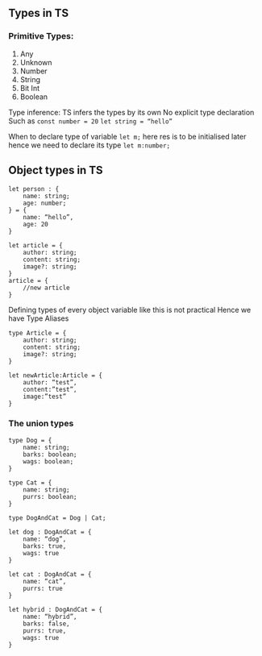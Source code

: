 ## Types in TS

### Primitive Types:

1. Any
2. Unknown
3. Number
4. String
5. Bit Int
6. Boolean

Type inference: TS infers the types by its own
No explicit type declaration
Such as
`const number = 20`
`let string = “hello”`

When to declare type of variable
`let m;`
here res is to be initialised later
hence we need to declare its type
`let m:number;`

## Object types in TS

```
let person : {
	name: string;
	age: number;
} = {
	name: “hello”,
	age: 20
}

let article = {
    author: string;
    content: string;
    image?: string;
}
article = {
    //new article
}
```

Defining types of every object variable like this is not practical
Hence we have Type Aliases

```
type Article = {
    author: string;
	content: string;
    image?: string;
}

let newArticle:Article = {
    author: “test”,
    content:”test”,
    image:”test”
}
```

### The union types

```
type Dog = {
	name: string;
	barks: boolean;
	wags: boolean;
}

type Cat = {
	name: string;
	purrs: boolean;
}

type DogAndCat = Dog | Cat;

let dog : DogAndCat = {
	name: “dog”,
	barks: true,
	wags: true
}

let cat : DogAndCat = {
	name: “cat”,
	purrs: true
}

let hybrid : DogAndCat = {
	name: “hybrid”,
	barks: false,
	purrs: true,
	wags: true
}
```
